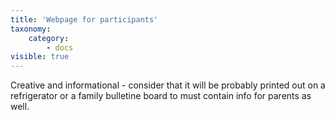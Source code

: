 ```yaml
---
title: 'Webpage for participants'
taxonomy:
    category:
        - docs
visible: true
---
```


Creative and informational - consider that it will be probably printed out on a refrigerator or a family bulletine board to must contain info for parents as well.